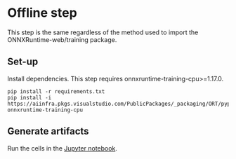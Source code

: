# Offline step

This step is the same regardless of the method used to import the ONNXRuntime-web/training package. 

## Set-up

Install dependencies. This step requires onnxruntime-training-cpu>=1.17.0. 
```
pip install -r requirements.txt
pip install -i https://aiinfra.pkgs.visualstudio.com/PublicPackages/_packaging/ORT/pypi/simple/ onnxruntime-training-cpu
```

## Generate artifacts

Run the cells in the [Jupyter notebook](./mnist.ipynb).
